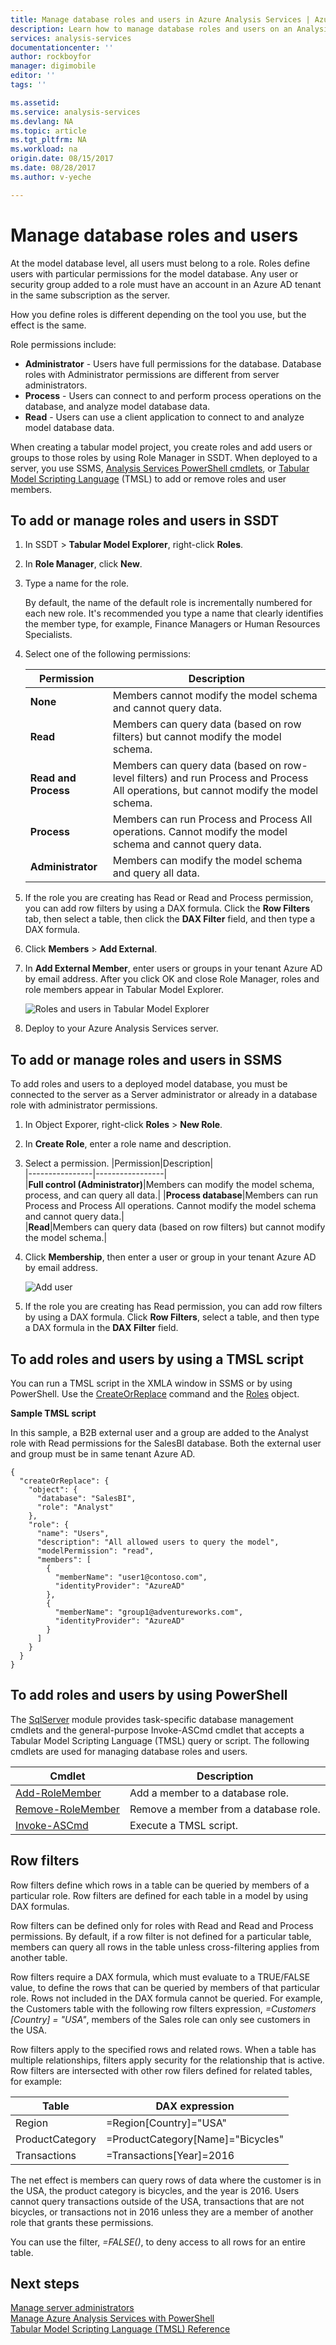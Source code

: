 ```yaml
---
title: Manage database roles and users in Azure Analysis Services | Azure
description: Learn how to manage database roles and users on an Analysis Services server in Azure.
services: analysis-services
documentationcenter: ''
author: rockboyfor
manager: digimobile
editor: ''
tags: ''

ms.assetid: 
ms.service: analysis-services
ms.devlang: NA
ms.topic: article
ms.tgt_pltfrm: NA
ms.workload: na
origin.date: 08/15/2017
ms.date: 08/28/2017
ms.author: v-yeche

---
```

# Manage database roles and users

At the model database level, all users must belong to a role. Roles define users with particular permissions for the model database. Any user or security group added to a role must have an account in an Azure AD tenant in the same subscription as the server.

How you define roles is different depending on the tool you use, but the effect is the same.

Role permissions include:
*  **Administrator** - Users have full permissions for the database. Database roles with Administrator permissions are different from server administrators.
*  **Process** - Users can connect to and perform process operations on the database, and analyze model database data.
*  **Read** -  Users can use a client application to connect to and analyze model database data.

When creating a tabular model project, you create roles and add users or groups to those roles by using Role Manager in SSDT. When deployed to a server, you use SSMS, [Analysis Services PowerShell cmdlets](https://msdn.microsoft.com/library/hh758425.aspx), or [Tabular Model Scripting Language](https://msdn.microsoft.com/library/mt614797.aspx) (TMSL) to add or remove roles and user members.

## To add or manage roles and users in SSDT  

1.  In SSDT > **Tabular Model Explorer**, right-click **Roles**.  

2.  In **Role Manager**, click **New**.  

3.  Type a name for the role.  

     By default, the name of the default role is incrementally numbered for each new role. It's recommended you type a name that clearly identifies the member type, for example, Finance Managers or Human Resources Specialists.  

4.  Select one of the following permissions:  

    |Permission|Description|  
    |----------------|-----------------|  
    |**None**|Members cannot modify the model schema and cannot query data.|  
    |**Read**|Members can query data (based on row filters) but cannot modify the model schema.|  
    |**Read and Process**|Members can query data (based on row-level filters) and run Process and Process All operations, but cannot modify the model schema.|  
    |**Process**|Members can run Process and Process All operations. Cannot modify the model schema and cannot query data.|  
    |**Administrator**|Members can modify the model schema and query all data.|   

5.  If the role you are creating has Read or Read and Process permission, you can add row filters by using a DAX formula. Click the **Row Filters** tab, then select a table, then click the **DAX Filter** field, and then type a DAX formula.

6.  Click **Members** > **Add External**.  

8.  In **Add External Member**, enter users or groups in your tenant Azure AD by email address. After you click OK and close Role Manager, roles and role members appear in Tabular Model Explorer. 

     ![Roles and users in Tabular Model Explorer](./media/analysis-services-database-users/aas-roles-tmexplorer.png)

9. Deploy to your Azure Analysis Services server.

## To add or manage roles and users in SSMS
To add roles and users to a deployed model database, you must be connected to the server as a Server administrator or already in a database role with administrator permissions.

1. In Object Exporer, right-click **Roles** > **New Role**.

2. In **Create Role**, enter a role name and description.

3. Select a permission.
   |Permission|Description|  
   |----------------|-----------------|  
   |**Full control (Administrator)**|Members can modify the model schema, process, and can query all data.| 
   |**Process database**|Members can run Process and Process All operations. Cannot modify the model schema and cannot query data.|  
   |**Read**|Members can query data (based on row filters) but cannot modify the model schema.|  

4. Click **Membership**, then enter a user or group in your tenant Azure AD by email address.

     ![Add user](./media/analysis-services-database-users/aas-roles-adduser-ssms.png)

5. If the role you are creating has Read permission, you can add row filters by using a DAX formula. Click **Row Filters**, select a table, and then type a DAX formula in the **DAX Filter** field. 

## To add roles and users by using a TMSL script
You can run a TMSL script in the XMLA window in SSMS or by using PowerShell. Use the [CreateOrReplace](https://docs.microsoft.com/sql/analysis-services/tabular-models-scripting-language-commands/createorreplace-command-tmsl) command and the [Roles](https://docs.microsoft.com/sql/analysis-services/tabular-models-scripting-language-objects/roles-object-tmsl) object.

**Sample TMSL script**

In this sample, a B2B external user and a group are added to the Analyst role with Read permissions for the SalesBI database. Both the external user and group must be in same tenant Azure AD.

```
{
  "createOrReplace": {
    "object": {
      "database": "SalesBI",
      "role": "Analyst"
    },
    "role": {
      "name": "Users",
      "description": "All allowed users to query the model",
      "modelPermission": "read",
      "members": [
        {
          "memberName": "user1@contoso.com",
          "identityProvider": "AzureAD"
        },
        {
          "memberName": "group1@adventureworks.com",
          "identityProvider": "AzureAD"
        }
      ]
    }
  }
}
```

## To add roles and users by using PowerShell
The [SqlServer](https://msdn.microsoft.com/library/hh758425.aspx) module provides task-specific database management cmdlets and the general-purpose Invoke-ASCmd cmdlet that accepts a Tabular Model Scripting Language (TMSL) query or script. The following cmdlets are used for managing database roles and users.

|Cmdlet|Description|
|------------|-----------------| 
|[Add-RoleMember](https://msdn.microsoft.com/library/hh510167.aspx)|Add a member to a database role.| 
|[Remove-RoleMember](https://msdn.microsoft.com/library/hh510173.aspx)|Remove a member from a database role.|   
|[Invoke-ASCmd](https://msdn.microsoft.com/library/hh479579.aspx)|Execute a TMSL script.|

## Row filters  
Row filters define which rows in a table can be queried by members of a particular role. Row filters are defined for each table in a model by using DAX formulas.  

Row filters can be defined only for roles with Read and Read and Process permissions. By default, if a row filter is not defined for a particular table, members  can query all rows in the table unless cross-filtering applies from another table.

 Row filters require a DAX formula, which must evaluate to a TRUE/FALSE value, to define the rows that can be queried by members of that particular role. Rows not included in the DAX formula cannot be queried. For example, the Customers table with the following row filters expression, *=Customers [Country] = "USA"*, members of the Sales role can only see customers in the USA.  

Row filters apply to the specified rows and related rows. When a table has multiple relationships, filters apply security for the relationship that is active. Row filters are intersected with other row filers defined for related tables, for example:  

|Table|DAX expression|  
|-----------|--------------------|  
|Region|=Region[Country]="USA"|  
|ProductCategory|=ProductCategory[Name]="Bicycles"|  
|Transactions|=Transactions[Year]=2016|  

 The net effect is members can query rows of data where the customer is in the USA, the product category is bicycles, and the year is 2016. Users cannot query transactions outside of the USA, transactions that are not bicycles, or transactions not in 2016 unless they are a member of another role that grants these permissions.

 You can use the filter, *=FALSE()*, to deny access to all rows for an entire table.

## Next steps
  [Manage server administrators](analysis-services-server-admins.md)   
  [Manage Azure Analysis Services with PowerShell](analysis-services-powershell.md)  
  [Tabular Model Scripting Language (TMSL) Reference](https://docs.microsoft.com/sql/analysis-services/tabular-model-scripting-language-tmsl-reference)

<!--Update_Description: update reference -->